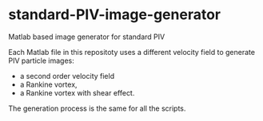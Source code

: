# standard-PIV-image-generator

Matlab based image generator for standard PIV

Each Matlab file in this repositoty uses a different velocity field to generate PIV particle images:
- a second order velocity field
- a Rankine vortex,
- a Rankine vortex with shear effect.

The generation process is the same for all the scripts.
